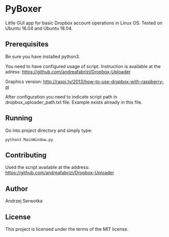 # PyBoxer

Little GUI app for basic Dropbox account operations in Linux OS. Tested on Ubuntu 16.04 and Ubuntu 18.04.

## Prerequisites

Be sure you have installed python3.

You need to have configured usage of script. Instruction is available at the adress:
https://github.com/andreafabrizi/Dropbox-Uploader

Graphics version:
http://raspi.tv/2013/how-to-use-dropbox-with-raspberry-pi

After configuration you need to indicate script path in dropbox_uploader_path.txt file. Example exists already in this file.

## Running

Go into project directory and simply type:

```
python3 MainWindow.py
```

## Contributing

Used the script available at the address:
https://github.com/andreafabrizi/Dropbox-Uploader

## Author

Andrzej Serwotka

## License

This project is licensed under the terms of the MIT license.
